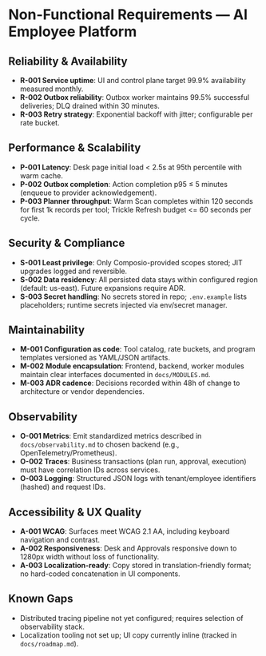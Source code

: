 # Non-Functional Requirements — AI Employee Platform

## Reliability & Availability

- **R-001 Service uptime**: UI and control plane target 99.9% availability measured monthly.
- **R-002 Outbox reliability**: Outbox worker maintains 99.5% successful deliveries; DLQ drained within 30 minutes.
- **R-003 Retry strategy**: Exponential backoff with jitter; configurable per rate bucket.

## Performance & Scalability

- **P-001 Latency**: Desk page initial load < 2.5s at 95th percentile with warm cache.
- **P-002 Outbox completion**: Action completion p95 ≤ 5 minutes (enqueue to provider acknowledgement).
- **P-003 Planner throughput**: Warm Scan completes within 120 seconds for first 1k records per tool; Trickle Refresh budget <= 60 seconds per cycle.

## Security & Compliance

- **S-001 Least privilege**: Only Composio-provided scopes stored; JIT upgrades logged and reversible.
- **S-002 Data residency**: All persisted data stays within configured region (default: us-east). Future expansions require ADR.
- **S-003 Secret handling**: No secrets stored in repo; `.env.example` lists placeholders; runtime secrets injected via env/secret manager.

## Maintainability

- **M-001 Configuration as code**: Tool catalog, rate buckets, and program templates versioned as YAML/JSON artifacts.
- **M-002 Module encapsulation**: Frontend, backend, worker modules maintain clear interfaces documented in `docs/MODULES.md`.
- **M-003 ADR cadence**: Decisions recorded within 48h of change to architecture or vendor dependencies.

## Observability

- **O-001 Metrics**: Emit standardized metrics described in `docs/observability.md` to chosen backend (e.g., OpenTelemetry/Prometheus).
- **O-002 Traces**: Business transactions (plan run, approval, execution) must have correlation IDs across services.
- **O-003 Logging**: Structured JSON logs with tenant/employee identifiers (hashed) and request IDs.

## Accessibility & UX Quality

- **A-001 WCAG**: Surfaces meet WCAG 2.1 AA, including keyboard navigation and contrast.
- **A-002 Responsiveness**: Desk and Approvals responsive down to 1280px width without loss of functionality.
- **A-003 Localization-ready**: Copy stored in translation-friendly format; no hard-coded concatenation in UI components.

## Known Gaps

- Distributed tracing pipeline not yet configured; requires selection of observability stack.
- Localization tooling not set up; UI copy currently inline (tracked in `docs/roadmap.md`).
